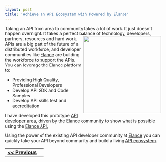 ```yaml
---
layout: post
title: 'Achieve an API Ecosystem with Powered by Elance'
---
```

Taking an API from area to community takes a lot of work.   It just doesn't happen overnight.  It takes a perfect balance of technology, developers, partners, resources and hard work.
<img src="http://kinlane-productions.s3.amazonaws.com/api-evangelist/ecosystem.png" alt="" width="250" align="right" />
APIs are a big part of the future of a distributed workforce, and developer communities like <a title="Elance" href="http://www.elance.com">Elance</a> are building the workforce to support the APIs.  You can leverage the Elance platform to:
<ul class="mainlist">
	<li>Providing High Quality, Professional Developers</li>
	<li>Develop API SDK and Code Samples</li>
	<li>Develop API skills test and accreditation</li>
</ul>
I have developed this prototype <a title="API developer area" href="http://elance.apievangelist.com/">API developer area</a>, driven by the Elance community to show what is possible using the <a title="Elance API" href="http://www.elance.com/p/api">Elance API.</a><p></p>
Using the power of the existing API developer community at <a title="Elance" href="http://www.elance.com">Elance</a> you can quickly take your API beyond community and build a living <a title="API Ecosystem" href="http://www.apievangelist.com/ecosystem.php">API ecosystem</a>.
<table cellspacing="5" cellpadding="5" width="100%">
<tbody>
<tr>
<td align="left"><strong><a title="Develop an Elance Skills Test for Your API Area" href="http://www.kinlane.com/2011/02/develop-an-elance-skills-test-for-your-api-area/">&lt;&lt; Previous</a></strong></td>
<td align="right"><strong>
</strong></td>
</tr>
</tbody>
</table>
